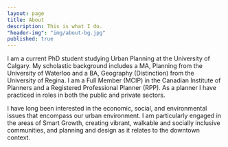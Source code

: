 ```yaml
---
layout: page
title: About
description: This is what I do.
"header-img": "img/about-bg.jpg"
published: true
---
```


I am a current PhD student studying Urban Planning at the University of Calgary. My scholastic background includes a MA, Planning from the University of Waterloo and a BA, Geography (Distinction) from the University of Regina. I am a Full Member (MCIP) in the Canadian Institute of Planners and a Registered Professional Planner (RPP). As a planner I have practiced in roles in both the public and private sectors. 

I have long been interested in the economic, social, and environmental issues that encompass our urban environment. I am particularly engaged in the areas of Smart Growth, creating vibrant, walkable and socially inclusive communities, and planning and design as it relates to the downtown context. 